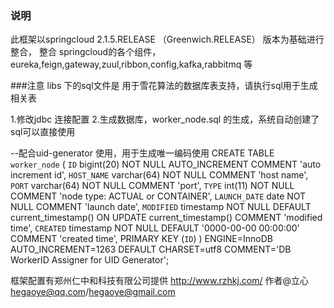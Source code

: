 ### 说明
此框架以springcloud 2.1.5.RELEASE （Greenwich.RELEASE） 版本为基础进行整合，
整合 springcloud的各个组件，eureka,feign,gateway,zuul,ribbon,config,kafka,rabbitmq 等

###注意
libs 下的sql文件是 用于雪花算法的数据库表支持，请执行sql用于生成相关表

1.修改jdbc 连接配置
2.生成数据库，worker_node.sql 的生成，系统自动创建了sql可以直接使用

--配合uid-generator 使用，用于生成唯一编码使用
CREATE TABLE `worker_node` (
  `ID` bigint(20) NOT NULL AUTO_INCREMENT COMMENT 'auto increment id',
  `HOST_NAME` varchar(64) NOT NULL COMMENT 'host name',
  `PORT` varchar(64) NOT NULL COMMENT 'port',
  `TYPE` int(11) NOT NULL COMMENT 'node type: ACTUAL or CONTAINER',
  `LAUNCH_DATE` date NOT NULL COMMENT 'launch date',
  `MODIFIED` timestamp NOT NULL DEFAULT current_timestamp() ON UPDATE current_timestamp() COMMENT 'modified time',
  `CREATED` timestamp NOT NULL DEFAULT '0000-00-00 00:00:00' COMMENT 'created time',
  PRIMARY KEY (`ID`)
) ENGINE=InnoDB AUTO_INCREMENT=1263 DEFAULT CHARSET=utf8 COMMENT='DB WorkerID Assigner for UID Generator';



框架配置有郑州仁中和科技有限公司提供
http://www.rzhkj.com/
作者@立心 hegaoye@qq.com/hegaoye@gmail.com 



 

